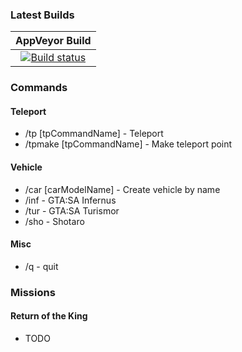### Latest Builds

|AppVeyor Build|
|:-:|
|[![Build status](https://ci.appveyor.com/api/projects/status/742nb7dtwlva755m?svg=true)](https://ci.appveyor.com/project/imckl/wl)|

### Commands
#### Teleport
 - /tp [tpCommandName] - Teleport
 - /tpmake [tpCommandName] - Make teleport point
#### Vehicle
 - /car [carModelName] - Create vehicle by name
 - /inf - GTA:SA Infernus
 - /tur - GTA:SA Turismor
 - /sho - Shotaro
#### Misc
 - /q - quit


### Missions
#### Return of the King
 - TODO
